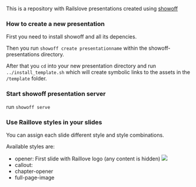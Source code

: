 This is a repository with Railslove presentations created using [showoff](https://github.com/schacon/showoff)

### How to create a new presentation

First you need to install showoff and all its depencies.

Then you run `showoff create presentationname` within the showoff-presentations directory.

After that you `cd` into your new presentation directory and run `../install_template.sh` which will create symbolic links to the assets in the `/template` folder.

### Start showoff presentation server
run `showoff serve`

### Use Raillove styles in your slides
You can assign each slide different style and style combinations.

Available styles are:

* opener: First slide with Raillove logo (any content is hidden)
[<img src="raw/master/template/readme-images/opener.png">](raw/master/template/readme-images/opener.png)
* callout:
* chapter-opener
* full-page-image